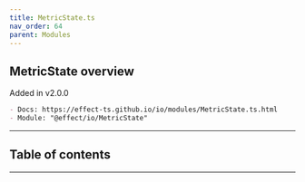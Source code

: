 ```yaml
---
title: MetricState.ts
nav_order: 64
parent: Modules
---
```


## MetricState overview

Added in v2.0.0

```md
- Docs: https://effect-ts.github.io/io/modules/MetricState.ts.html
- Module: "@effect/io/MetricState"
```

---

<h2 class="text-delta">Table of contents</h2>

---
